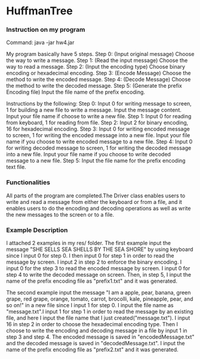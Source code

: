 # HuffmanTree
### Instruction on my program
Command: java -jar hw4.jar

My program basically have 5 steps.
Step 0: (Input original message) Choose the way to write a message.
Step 1: (Read the input message) Choose the way to read a message.
Step 2: (Input the encoding type) Choose binary encoding or hexadecimal encoding.
Step 3: (Encode Message) Choose the method to write the encoded message.
Step 4: (Decode Message) Choose the method to write the decoded message. 
Step 5: (Generate the prefix Encoding file) Input the file name of the prefix encoding.

Instructions by the following: 
Step 0: Input 0 for writing message to screen, 1 for building a new file to write a message. Input the message content. Input your file name if choose to write a new file.
Step 1: Input 0 for reading from keyboard, 1 for reading from file.
Step 2: Input 2 for binary encoding, 16 for hexadecimal encoding.
Step 3: Input 0 for writing encoded message to screen, 1 for writing the encoded message into a new file. Input your file name if you choose to write encoded message to a new file.
Step 4: Input 0 for writing decoded message to screen, 1 for writing the decoded message into a new file. Input your file name if you choose to write decoded message to a new file.
Step 5: Input the file name for the prefix encoding text file.

### Functionalities
All parts of the program are completed.The Driver class enables users to write and read a message from either the keyboard or from a file, and it enables users to do the encoding and decoding operations as well as write the new messages to the screen or to a file.

### Example Description
I attached 2 examples in my res/ folder. The first example input the message "SHE SELLS SEA SHELLS BY THE SEA SHORE" by using keyboard since I input 0 for step 0. I then input 0 for step 1 in order to read the message by screen. I input 2 in step 2 to enforce the binary encoding. I input 0 for the step 3 to read the encoded message by screen. I input 0 for step 4 to write the decoded message on screen. Then, in step 5, I input the name of the prefix encoding file as "prefix1.txt" and it was generated.

The second example input the message "I am a apple, pear, banana, green grape, red grape, orange, tomato, carrot, brocolli, kale, pineapple, pear, and so on!" in a new file since I input 1 for step 0. I input the file name as "message.txt".I input 1 for step 1 in order to read the message by an existing file, and here I input the file name that I just created("message.txt"). I input 16 in step 2 in order to choose the hexadecimal encoding type. Then I choose to write the encoding and decoding message in a file by input 1 in step 3 and step 4. The encoded message is saved in "encodedMessage.txt" and the decoded message is saved in "decodedMessage.txt". I input the name of the prefix encoding file as "prefix2.txt" and it was generated.
